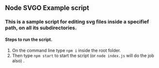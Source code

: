 ## Node SVGO Example script

### This is a sample script for editing svg files inside a specifief path, on all its subdirectories.

#### Steps to run the script.
1. On the command line type `npm i` inside the root folder.
2. Then type `npm start` to start the script (or `node index.js` will do the job also) .